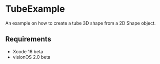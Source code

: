 # TubeExample

An example on how to create a tube 3D shape from a 2D Shape object.

## Requirements

- Xcode 16 beta
- visionOS 2.0 beta